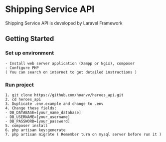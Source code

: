 # Shipping Service API
Shipping Service API is developed by Laravel Framework
## Getting Started
### Set up environment
```
- Install web server application (Xampp or Ngix), composer
- Configure PHP
( You can search on internet to get detailed instructions )
```
### Run project
```
1. git clone https://github.com/hoanvv/heroes_api.git
2. cd heroes_api
3. Duplicate .env.example and change to .env
4. Change these fields:
- DB_DATABASE=[your_name_database]
- DB_USERNAME=[your_username]
- DB_PASSWORD=[your_password]
5. composer install
6. php artisan key:generate
7. php artisan migrate ( Remember turn on mysql server before run it )
```
